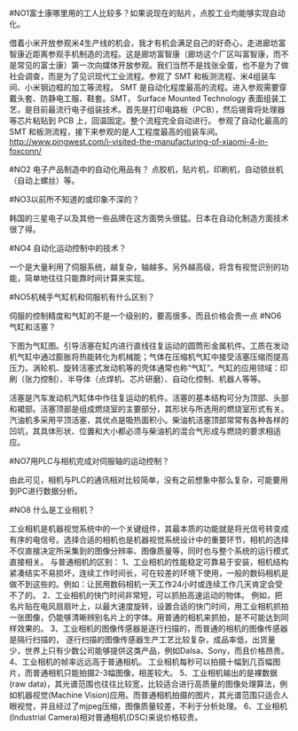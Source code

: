  
#NO1富士康哪里用的工人比较多？如果说现在的贴片，点胶工业均能够实现自动化。


借着小米开放参观米4生产线的机会，我才有机会满足自己的好奇心，走进廊坊富智康近距离参观手机制造的流程。这是廊坊富智康（廊坊这个厂区叫富智康，而不是常见的富士康）第一次向媒体开放参观。我们当然不是找张全蛋，也不是为了做社会调查，而是为了见识现代工业流程。参观了 SMT 和板测流程、米4组装车间、小米钢边框的加工等流程。
SMT 是自动化程度最高的流程。进入参观需要穿戴头套、防静电工服、鞋套。SMT， Surface Mounted Technology 表面组装工艺，是目前最流行电子组装技术。首先是打印电路板（PCB），然后锡膏将处理器等芯片粘贴到 PCB 上，回温固定。整个流程完全自动进行。
参观了自动化最高的 SMT 和板测流程，接下来参观的是人工程度最高的组装车间。
http://www.pingwest.com/i-visited-the-manufacturing-of-xiaomi-4-in-foxconn/

#NO2 电子产品制造中的自动化用品有？
点胶机，贴片机，印刷机，自动锁丝机（自动上螺丝）等。

#NO3以前所不知道的或印象不深的？

韩国的三星电子以及其他一些品牌在这方面势头很猛。日本在自动化制造方面技术很了得。

#NO4 自动化运动控制中的技术？

一个是大量利用了伺服系统，越复杂，轴越多。另外越高级，将含有视觉识别的功能，简单地往往只能靠时间计算来实现。


#NO5机械手气缸机和伺服机有什么区别？

伺服的控制精度和气缸的不是一个级别的，要高很多。而且价格会贵一点
#NO6 气缸和活塞？

下图为气缸图。引导活塞在缸内进行直线往复运动的圆筒形金属机件。工质在发动机气缸中通过膨胀将热能转化为机械能；气体在压缩机气缸中接受活塞压缩而提高压力。涡轮机、旋转活塞式发动机等的壳体通常也称“气缸”。气缸的应用领域：印刷（张力控制）、半导体（点焊机、芯片研磨）、自动化控制、机器人等等。
 

活塞是汽车发动机汽缸体中作往复运动的机件。活塞的基本结构可分为顶部、头部和裙部。活塞顶部是组成燃烧室的主要部分，其形状与所选用的燃烧室形式有关。汽油机多采用平顶活塞，其优点是吸热面积小。柴油机活塞顶部常常有各种各样的凹坑，其具体形状、位置和大小都必须与柴油机的混合气形成与燃烧的要求相适应。 

#NO7用PLC与相机完成对伺服轴的运动控制？
 
 
由此可见，相机与PLC的通讯相对比较简单，没有之前想象中那么复杂，可能要用到PC进行数据分析。

#NO8 什么是工业相机？


工业相机是机器视觉系统中的一个关键组件，其最本质的功能就是将光信号转变成有序的电信号。选择合适的相机也是机器视觉系统设计中的重要环节，相机的选择不仅直接决定所采集到的图像分辨率、图像质量等，同时也与整个系统的运行模式直接相关。
与普通相机的区别：
1、工业相机的性能稳定可靠易于安装，相机结构紧凑结实不易损坏，连续工作时间长，可在较差的环境下使用，一般的数码相机是做不到这些的。例如：让民用数码相机一天工作24小时或连续工作几天肯定会受不了的。
2、工业相机的快门时间非常短，可以抓拍高速运动的物体。
例如，把名片贴在电风扇扇叶上，以最大速度旋转，设置合适的快门时间，用工业相机抓拍一张图像，仍能够清晰辨别名片上的字体。用普通的相机来抓拍，是不可能达到同样效果的。
3、工业相机的图像传感器是逐行扫描的，而普通的相机的图像传感器是隔行扫描的， 逐行扫描的图像传感器生产工艺比较复杂，成品率低，出货量少，世界上只有少数公司能够提供这类产品，例如Dalsa、Sony，而且价格昂贵。
4、工业相机的帧率远远高于普通相机。
工业相机每秒可以拍摄十幅到几百幅图片，而普通相机只能拍摄2-3幅图像，相差较大。
5、工业相机输出的是裸数据(raw data)，其光谱范围也往往比较宽，比较适合进行高质量的图像处理算法，例如机器视觉(Machine Vision)应用。而普通相机拍摄的图片，其光谱范围只适合人眼视觉，并且经过了mjpeg压缩，图像质量较差，不利于分析处理。
6、工业相机(Industrial Camera)相对普通相机(DSC)来说价格较贵。
 








